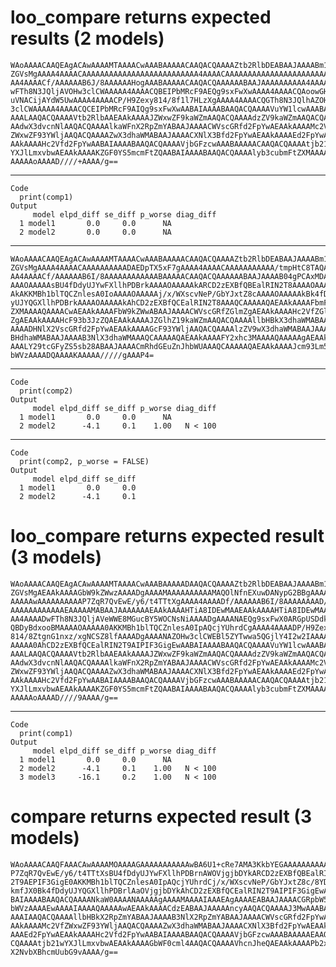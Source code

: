 # loo_compare returns expected results (2 models)

    WAoAAAACAAQEAgACAwAAAAMTAAAACwAAABAAAAACAAQACQAAAAZtb2RlbDEABAAJAAAABm1v
    ZGVsMgAAAA4AAAACAAAAAAAAAAAAAAAAAAAAAAAAAA4AAAACAAAAAAAAAAAAAAAAAAAAAAAA
    AA4AAAACf/AAAAAAB6J/8AAAAAAHogAAABAAAAACAAQACQAAAAAABAAJAAAAAAAAAA4AAAAC
    wFTh8N3JQljAVOHw3clCWAAAAA4AAAACQBEIPbMRcF9AEQg9sxFwXwAAAA4AAAACQAoowGHV
    uVNACijAYdW5UwAAAA4AAAACP/H9Zexy814/8f1l7HLzXgAAAA4AAAACQGTh8N3JQlhAZOHw
    3clCWAAAAA4AAAACQCEIPbMRcF9AIQg9sxFwXwAABAIAAAABAAQACQAAAAVuYW1lcwAAABAA
    AAALAAQACQAAAAVtb2RlbAAEAAkAAAAJZWxwZF9kaWZmAAQACQAAAAdzZV9kaWZmAAQACQAA
    AAdwX3dvcnNlAAQACQAAAAlkaWFnX2RpZmYABAAJAAAACWVscGRfd2FpYwAEAAkAAAAMc2Vf
    ZWxwZF93YWljAAQACQAAAAZwX3dhaWMABAAJAAAACXNlX3Bfd2FpYwAEAAkAAAAEd2FpYwAE
    AAkAAAAHc2Vfd2FpYwAABAIAAAABAAQACQAAAAVjbGFzcwAAABAAAAACAAQACQAAAAtjb21w
    YXJlLmxvbwAEAAkAAAAKZGF0YS5mcmFtZQAABAIAAAABAAQACQAAAAlyb3cubmFtZXMAAAAN
    AAAAAoAAAAD////+AAAA/g==

---

    Code
      print(comp1)
    Output
         model elpd_diff se_diff p_worse diag_diff
      1 model1       0.0     0.0      NA          
      2 model2       0.0     0.0      NA          

---

    WAoAAAACAAQEAgACAwAAAAMTAAAACwAAABAAAAACAAQACQAAAAZtb2RlbDEABAAJAAAABm1v
    ZGVsMgAAAA4AAAACAAAAAAAAAADAEDpTX5xF7gAAAA4AAAACAAAAAAAAAAA/tmpHtC8TAQAA
    AA4AAAACf/AAAAAAB6I/8AAAAAAAAAAAABAAAAACAAQACQAAAAAABAAJAAAAB04gPCAxMDAA
    AAAOAAAAAsBU4fDdyUJYwFXllhPDBrkAAAAOAAAAAkARCD2zEXBfQBEalRIN2T8AAAAOAAAA
    AkAKKMBh1blTQCZnlesA0IoAAAAOAAAAAj/x/WXscvNeP/GbYJxtZ8cAAAAOAAAAAkBk4fDd
    yUJYQGXllhPDBrkAAAAOAAAAAkAhCD2zEXBfQCEalRIN2T8AAAQCAAAAAQAEAAkAAAAFbmFt
    ZXMAAAAQAAAACwAEAAkAAAAFbW9kZWwABAAJAAAACWVscGRfZGlmZgAEAAkAAAAHc2VfZGlm
    ZgAEAAkAAAAHcF93b3JzZQAEAAkAAAAJZGlhZ19kaWZmAAQACQAAAAllbHBkX3dhaWMABAAJ
    AAAADHNlX2VscGRfd2FpYwAEAAkAAAAGcF93YWljAAQACQAAAAlzZV9wX3dhaWMABAAJAAAA
    BHdhaWMABAAJAAAAB3NlX3dhaWMAAAQCAAAAAQAEAAkAAAAFY2xhc3MAAAAQAAAAAgAEAAkA
    AAALY29tcGFyZS5sb28ABAAJAAAACmRhdGEuZnJhbWUAAAQCAAAAAQAEAAkAAAAJcm93Lm5h
    bWVzAAAADQAAAAKAAAAA/////gAAAP4=

---

    Code
      print(comp2)
    Output
         model elpd_diff se_diff p_worse diag_diff
      1 model1       0.0     0.0      NA          
      2 model2      -4.1     0.1    1.00   N < 100

---

    Code
      print(comp2, p_worse = FALSE)
    Output
         model elpd_diff se_diff
      1 model1       0.0     0.0
      2 model2      -4.1     0.1

# loo_compare returns expected result (3 models)

    WAoAAAACAAQEAgACAwAAAAMTAAAACwAAABAAAAADAAQACQAAAAZtb2RlbDEABAAJAAAABm1v
    ZGVsMgAEAAkAAAAGbW9kZWwzAAAADgAAAAMAAAAAAAAAAMAQOlNfnEXuwDANypG2BBgAAAAO
    AAAAAwAAAAAAAAAAP7ZqR7QvEwE/y6/t4TTtXgAAAA4AAAADf/AAAAAAB6I/8AAAAAAAAD/w
    AAAAAAAAAAAAEAAAAAMABAAJAAAAAAAEAAkAAAAHTiA8IDEwMAAEAAkAAAAHTiA8IDEwMAAA
    AA4AAAADwFTh8N3JQljAVeWWE8MGucBY5WOCNsNiAAAADgAAAANAEQg9sxFwX0ARGpUSDdk/
    QBDyBdxooBMAAAAOAAAAA0AKKMBh1blTQCZnlesA0IpAQcjYUhrdCgAAAA4AAAADP/H9Zexy
    814/8ZtgnG1nxz/xgNCSZ8lfAAAADgAAAANAZOHw3clCWEBl5ZYTwwa5QGjlY4I2w2IAAAAO
    AAAAA0AhCD2zEXBfQCEalRIN2T9AIPIF3GigEwAABAIAAAABAAQACQAAAAVuYW1lcwAAABAA
    AAALAAQACQAAAAVtb2RlbAAEAAkAAAAJZWxwZF9kaWZmAAQACQAAAAdzZV9kaWZmAAQACQAA
    AAdwX3dvcnNlAAQACQAAAAlkaWFnX2RpZmYABAAJAAAACWVscGRfd2FpYwAEAAkAAAAMc2Vf
    ZWxwZF93YWljAAQACQAAAAZwX3dhaWMABAAJAAAACXNlX3Bfd2FpYwAEAAkAAAAEd2FpYwAE
    AAkAAAAHc2Vfd2FpYwAABAIAAAABAAQACQAAAAVjbGFzcwAAABAAAAACAAQACQAAAAtjb21w
    YXJlLmxvbwAEAAkAAAAKZGF0YS5mcmFtZQAABAIAAAABAAQACQAAAAlyb3cubmFtZXMAAAAN
    AAAAAoAAAAD////9AAAA/g==

---

    Code
      print(comp1)
    Output
         model elpd_diff se_diff p_worse diag_diff
      1 model1       0.0     0.0      NA          
      2 model2      -4.1     0.1    1.00   N < 100
      3 model3     -16.1     0.2    1.00   N < 100

# compare returns expected result (3 models)

    WAoAAAACAAQFAAACAwAAAAMOAAAAGAAAAAAAAAAAwBA6U1+cRe7AMA3KkbYEGAAAAAAAAAAA
    P7ZqR7QvEwE/y6/t4TTtXsBU4fDdyUJYwFXllhPDBrnAWOVjgjbDYkARCD2zEXBfQBEalRIN
    2T9AEPIF3GigE0AKKMBh1blTQCZnlesA0IpAQcjYUhrdCj/x/WXscvNeP/GbYJxtZ8c/8YDQ
    kmfJX0Bk4fDdyUJYQGXllhPDBrlAaOVjgjbDYkAhCD2zEXBfQCEalRIN2T9AIPIF3GigEwAA
    BAIAAAABAAQACQAAAANkaW0AAAANAAAAAgAAAAMAAAAIAAAEAgAAAAEABAAJAAAACGRpbW5h
    bWVzAAAAEwAAAAIAAAAQAAAAAwAEAAkAAAACdzEABAAJAAAAAncyAAQACQAAAAJ3MwAAABAA
    AAAIAAQACQAAAAllbHBkX2RpZmYABAAJAAAAB3NlX2RpZmYABAAJAAAACWVscGRfd2FpYwAE
    AAkAAAAMc2VfZWxwZF93YWljAAQACQAAAAZwX3dhaWMABAAJAAAACXNlX3Bfd2FpYwAEAAkA
    AAAEd2FpYwAEAAkAAAAHc2Vfd2FpYwAABAIAAAABAAQACQAAAAVjbGFzcwAAABAAAAAEAAQA
    CQAAAAtjb21wYXJlLmxvbwAEAAkAAAAGbWF0cml4AAQACQAAAAVhcnJheQAEAAkAAAAPb2xk
    X2NvbXBhcmUubG9vAAAA/g==

